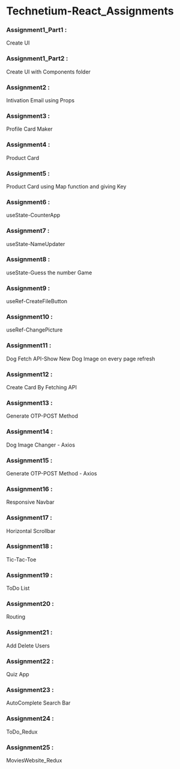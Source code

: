 # Technetium-React_Assignments

### Assignment1_Part1 :
Create UI
### Assignment1_Part2 : 
Create UI with Components folder
### Assignment2 :
Intivation Email using Props
### Assignment3 :
Profile Card Maker
### Assignment4 :
Product Card 
### Assignment5 :
Product Card using Map function and giving Key
### Assignment6 :
useState-CounterApp
### Assignment7 :
useState-NameUpdater
### Assignment8 :
useState-Guess the number Game
### Assignment9 :
useRef-CreateFileButton
### Assignment10 :
useRef-ChangePicture
### Assignment11 : 
Dog Fetch API-Show New Dog Image on every page refresh
### Assignment12 : 
Create Card By Fetching API
### Assignment13 :
Generate OTP-POST Method
### Assignment14 :
Dog Image Changer - Axios
### Assignment15 :
Generate OTP-POST Method - Axios
### Assignment16 : 
Responsive Navbar
### Assignment17 :
Horizontal Scrollbar
### Assignment18 :
Tic-Tac-Toe
### Assignment19 :
ToDo List
### Assignment20 :
Routing
### Assignment21 :
Add Delete Users
### Assignment22 :
Quiz App
### Assignment23 :
AutoComplete Search Bar
### Assignment24 :
ToDo_Redux
### Assignment25 :
MoviesWebsite_Redux
